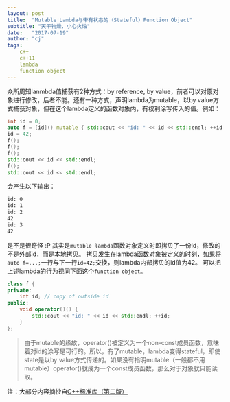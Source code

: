 ```yaml
---
layout: post
title:  "Mutable Lambda与带有状态的（Stateful）Function Object"
subtitle: "天干物燥，小心火烛"
date:   "2017-07-19" 
author: "cj"
tags:
    c++
    c++11
    lambda
    function object
---
```


众所周知lanmbda值捕获有2种方式：by reference, by value，前者可以对原对象进行修改，后者不能。还有一种方式，声明lambda为mutable，以by value方式捕获对象，但在这个lambda定义的函数对象内，有权利涂写传入的值。例如：

```cpp
int id = 0;
auto f = [id]() mutable { std::cout << "id: " << id << std::endl; ++id; };
id = 42;
f();
f();
f();
std::cout << id << std::endl;
f();
std::cout << id << std::endl;
```

会产生以下输出：

```bash
id: 0
id: 1
id: 2
42
id: 3
42
```

是不是很奇怪 :P
其实是`mutable lambda`函数对象定义时即拷贝了一份id，修改的不是外部id，而是本地拷贝。
拷贝发生在lambda函数对象被定义的时刻，如果将`auto f=...;`一行与下一行`id=42;`交换，则lambda内部拷贝的id值为42。
可以把上述lambda的行为视同下面这个`function object`。

```cpp
class f {
private:
    int id; // copy of outside id
public:
    void operator()() {
        std::cout << "id: " << id << std::endl; ++id;
    }
};
```

>由于mutable的缘故，operator()被定义为一个non-const成员函数，意味着对id的涂写是可行的。所以，有了mutable，lambda变得stateful，即使state是以by value方式传递的。如果没有指明mutable（一般都不用mutable）operator()就成为一个const成员函数，那么对于对象就只能读取。

注：大部分内容摘抄自[C++标准库（第二版）](https://item.jd.com/11706352.html)
